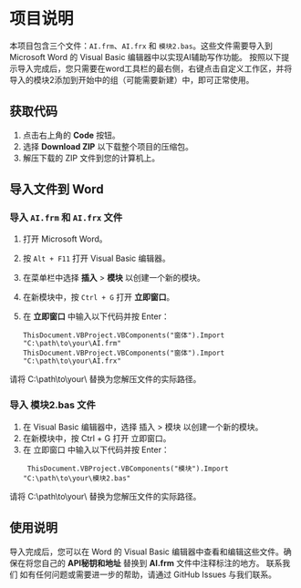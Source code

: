 # 项目说明

本项目包含三个文件：`AI.frm`、`AI.frx` 和 `模块2.bas`。这些文件需要导入到 Microsoft Word 的 Visual Basic 编辑器中以实现AI辅助写作功能。
按照以下提示导入完成后，您只需要在word工具栏的最右侧，右键点击自定义工作区，并将导入的模块2添加到开始中的组（可能需要新建）中，即可正常使用。

## 获取代码

1. 点击右上角的 **Code** 按钮。
2. 选择 **Download ZIP** 以下载整个项目的压缩包。
3. 解压下载的 ZIP 文件到您的计算机上。

## 导入文件到 Word

### 导入 `AI.frm` 和 `AI.frx` 文件

1. 打开 Microsoft Word。
2. 按 `Alt + F11` 打开 Visual Basic 编辑器。
3. 在菜单栏中选择 **插入** > **模块** 以创建一个新的模块。
4. 在新模块中，按 `Ctrl + G` 打开 **立即窗口**。
5. 在 **立即窗口** 中输入以下代码并按 Enter：

   ```vba
   ThisDocument.VBProject.VBComponents("窗体").Import "C:\path\to\your\AI.frm"
   ThisDocument.VBProject.VBComponents("窗体").Import "C:\path\to\your\AI.frx"
请将 C:\path\to\your\ 替换为您解压文件的实际路径。
### 导入 模块2.bas 文件
1. 在 Visual Basic 编辑器中，选择 插入 > 模块 以创建一个新的模块。
2. 在新模块中，按 Ctrl + G 打开 立即窗口。
3. 在 立即窗口 中输入以下代码并按 Enter：
   ```vba
    ThisDocument.VBProject.VBComponents("模块").Import "C:\path\to\your\模块2.bas"
请将 C:\path\to\your\ 替换为您解压文件的实际路径。
## 使用说明
导入完成后，您可以在 Word 的 Visual Basic 编辑器中查看和编辑这些文件。确保在将您自己的 **API秘钥和地址** 替换到 **AI.frm** 文件中注释标注的地方。
联系我们
如有任何问题或需要进一步的帮助，请通过 GitHub Issues 与我们联系。
